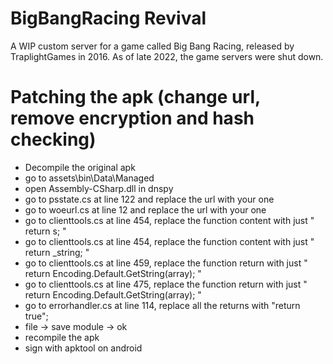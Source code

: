 # BigBangRacing Revival
A WIP custom server for a game called Big Bang Racing, released by TraplightGames in 2016. As of late 2022, the game servers were shut down.

# Patching the apk (change url, remove encryption and hash checking)
- Decompile the original apk
- go to assets\bin\Data\Managed
- open Assembly-CSharp.dll in dnspy
- go to psstate.cs at line 122 and replace the url with your one
- go to woeurl.cs at line 12 and replace the url with your one
- go to clienttools.cs at line 454, replace the function content with just " return s; "
- go to clienttools.cs at line 454, replace the function content with just " return _string; "
- go to clienttools.cs at line 459, replace the function return with just " return Encoding.Default.GetString(array); "
- go to clienttools.cs at line 475, replace the function return with just " return Encoding.Default.GetString(array); "
- go to errorhandler.cs at line 114, replace all the returns with "return true";
- file -> save module -> ok
- recompile the apk
- sign with apktool on android
